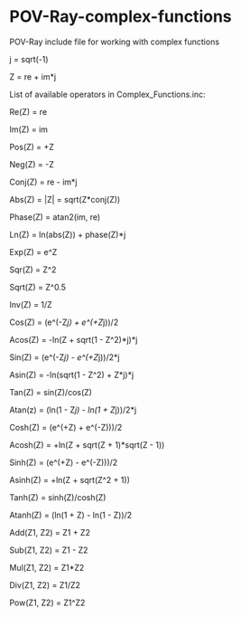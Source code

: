 # POV-Ray-complex-functions
POV-Ray include file for working with complex functions

j = sqrt(-1)

Z = re + im*j

List of available operators in Complex_Functions.inc:

  Re(Z) = re

  Im(Z) = im

  Pos(Z) = +Z

  Neg(Z) = -Z

  Conj(Z) = re - im*j

  Abs(Z) = |Z| = sqrt(Z*conj(Z))

  Phase(Z) = atan2(im, re)

  Ln(Z) = ln(abs(Z)) + phase(Z)*j

  Exp(Z) = e^Z

  Sqr(Z) = Z^2

  Sqrt(Z) = Z^0.5

  Inv(Z) = 1/Z

  Cos(Z) = (e^(-Z*j) + e^(+Z*j))/2

  Acos(Z) = -ln(Z + sqrt(1 - Z^2)*j)*j

  Sin(Z) = (e^(-Z*j) - e^(+Z*j))/2*j

  Asin(Z) = -ln(sqrt(1 - Z^2) + Z*j)*j

  Tan(Z) = sin(Z)/cos(Z)

  Atan(z) = (ln(1 - Z*j) - ln(1 + Z*j))/2*j

  Cosh(Z) = (e^(+Z) + e^(-Z)))/2

  Acosh(Z) = +ln(Z + sqrt(Z + 1)*sqrt(Z - 1))

  Sinh(Z) = (e^(+Z) - e^(-Z)))/2

  Asinh(Z) = +ln(Z + sqrt(Z^2 + 1))

  Tanh(Z) = sinh(Z)/cosh(Z)

  Atanh(Z) = (ln(1 + Z) - ln(1 - Z))/2

  Add(Z1, Z2) = Z1 + Z2

  Sub(Z1, Z2) = Z1 - Z2

  Mul(Z1, Z2) = Z1*Z2

  Div(Z1, Z2) = Z1/Z2

  Pow(Z1, Z2) = Z1^Z2
